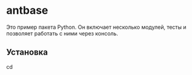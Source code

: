 # antbase

Это пример пакета Python. Он включает несколько модулей, тесты и позволяет работать с ними через консоль.

## Установка

cd
